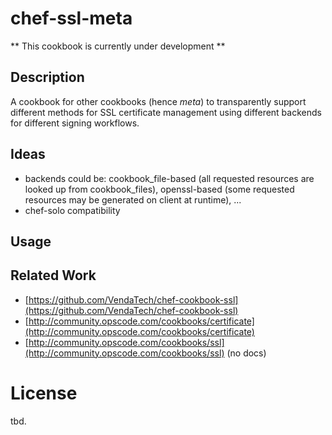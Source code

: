 # chef-ssl-meta

** This cookbook is currently under development **

## Description

A cookbook for other cookbooks (hence *meta*) to transparently support different methods for SSL certificate management using different backends for different signing workflows.

## Ideas

* backends could be: cookbook_file-based (all requested resources are looked up from cookbook_files), openssl-based (some requested resources may be generated on client at runtime), ...
* chef-solo compatibility

## Usage


## Related Work

* [https://github.com/VendaTech/chef-cookbook-ssl](https://github.com/VendaTech/chef-cookbook-ssl)
* [http://community.opscode.com/cookbooks/certificate](http://community.opscode.com/cookbooks/certificate)
* [http://community.opscode.com/cookbooks/ssl](http://community.opscode.com/cookbooks/ssl) (no docs)

# License

tbd.
